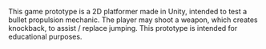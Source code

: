 This game prototype is a 2D platformer made in Unity, intended to test a bullet propulsion mechanic. The player may shoot a weapon, which creates knockback, to assist / replace jumping. This prototype is intended for educational purposes.
